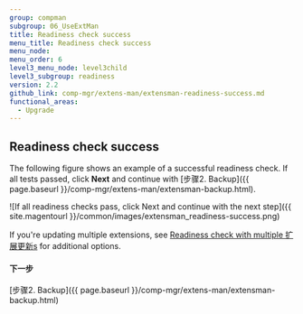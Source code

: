 ```yaml
---
group: compman
subgroup: 06_UseExtMan
title: Readiness check success
menu_title: Readiness check success
menu_node:
menu_order: 6
level3_menu_node: level3child
level3_subgroup: readiness
version: 2.2
github_link: comp-mgr/extens-man/extensman-readiness-success.md
functional_areas:
  - Upgrade
---
```


## Readiness check success
The following figure shows an example of a successful readiness check. If all tests passed, click **Next** and continue with [步骤2. Backup]({{ page.baseurl }}/comp-mgr/extens-man/extensman-backup.html).

![If all readiness checks pass, click Next and continue with the next step]({{ site.magentourl }}/common/images/extensman_readiness-success.png)

<div class="bs-callout bs-callout-info" id="info">
	<p>If you're updating multiple extensions, see <a href="{{ page.baseurl }}/comp-mgr/extens-man/extensman-readiness-multi.html#extensman-readiness-multi-success">Readiness check with multiple 扩展更新s</a> for additional options.</p>
</div>

#### 下一步
[步骤2. Backup]({{ page.baseurl }}/comp-mgr/extens-man/extensman-backup.html)